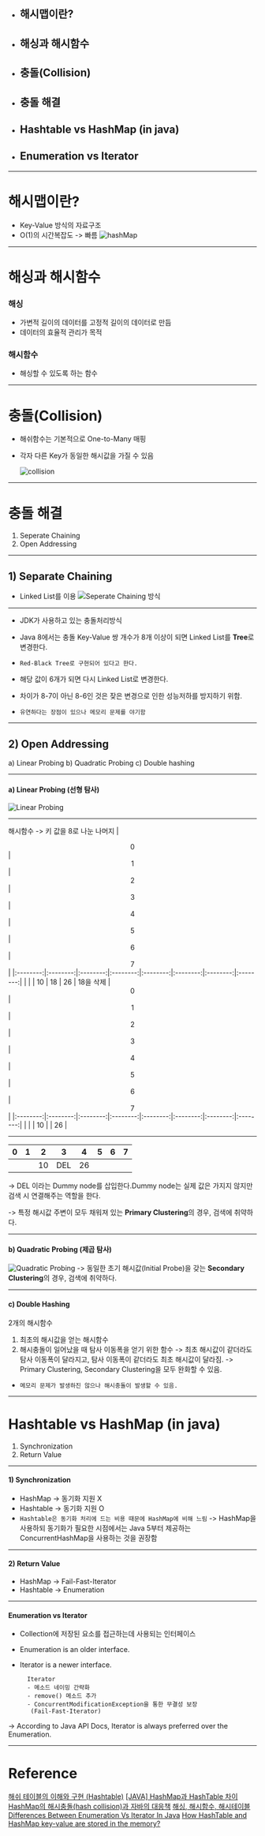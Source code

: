 <!-- page_number: true -->

- ## 해시맵이란?
- ## 해싱과 해시함수
- ## 충돌(Collision)
- ## 충돌 해결
- ## Hashtable vs HashMap (in java)
- ## Enumeration vs Iterator


---
# 해시맵이란?

- Key-Value 방식의 자료구조
- O(1)의 시간복잡도 -> 빠름
![hashMap](https://t1.daumcdn.net/cfile/tistory/236B1A4C56B4DE1F12)

---

# 해싱과 해시함수

### 해싱
- 가변적 길이의 데이터를 고정적 길이의 데이터로 만듬
- 데이터의 효율적 관리가 목적

### 해시함수
- 해싱할 수 있도록 하는 함수

---

# 충돌(Collision)

- 해쉬함수는 기본적으로 One-to-Many 매핑
- 각자 다른 Key가 동일한 해시값을 가질 수 있음

	![collision](https://i.imgur.com/NnEBDcX.png)

---

# 충돌 해결

1) Seperate Chaining
2) Open Addressing

---

## 1) Separate Chaining
- Linked List를 이용
![Seperate Chaining 방식](https://t1.daumcdn.net/cfile/tistory/2249A14C56B4DE1F2B)

---

- JDK가 사용하고 있는 충돌처리방식

- Java 8에서는 충돌 Key-Value 쌍 개수가 8개 이상이 되면 Linked List를 **Tree**로 변경한다.
- `Red-Black Tree로 구현되어 있다고 한다.`

- 해당 값이 6개가 되면 다시 Linked List로 변경한다.

- 차이가 8-7이 아닌 8-6인 것은 잦은 변경으로 인한 성능저하를 방지하기 위함.
- `유연하다는 장점이 있으나 메모리 문제를 야기함`


---

## 2) Open Addressing
a) Linear Probing
b) Quadratic Probing
c) Double hashing

---

#### a) Linear Probing (선형 탐사)

![Linear Probing](https://i.imgur.com/IM4FA2h.png)

---

해시함수 -> 키 값을 8로 나눈 나머지
|<center>0</center>|<center>1</center>|<center>2</center>|<center>3</center>|<center>4</center>|<center>5</center>|<center>6</center>|<center>7</center>|
|:--------:|:--------:|:--------:|:--------:|:--------:|:--------:|:--------:|:--------:|
|  |  | 10 | 18 | 26 |
18을 삭제
|<center>0</center>|<center>1</center>|<center>2</center>|<center>3</center>|<center>4</center>|<center>5</center>|<center>6</center>|<center>7</center>|
|:--------:|:--------:|:--------:|:--------:|:--------:|:--------:|:--------:|:--------:|
|  |  | 10 |  | 26 |

---

|<center>0</center>|<center>1</center>|<center>2</center>|<center>3</center>|<center>4</center>|<center>5</center>|<center>6</center>|<center>7</center>|
|:--------:|:--------:|:--------:|:--------:|:--------:|:--------:|:--------:|:--------:|
|  |  | 10 | DEL | 26 |
-> DEL 이라는 Dummy node를 삽입한다.Dummy node는 실제 값은 가지지 않지만 검색 시 연결해주는 역할을 한다.

-> 특정 해시값 주변이 모두 채워져 있는 **Primary Clustering**의 경우, 검색에 취약하다.

---
#### b) Quadratic Probing (제곱 탐사)

![Quadratic Probing](https://i.imgur.com/KqvA9b9.png)
-> 동일한 초기 해시값(Initial Probe)을 갖는 **Secondary Clustering**의 경우, 검색에 취약하다.

---
#### c) Double Hashing
2개의 해시함수
1) 최초의 해시값을 얻는 해시함수
2) 해시충돌이 일어났을 때 탐사 이동폭을 얻기 위한 함수
-> 최초 해시값이 같더라도 탐사 이동폭이 달라지고, 탐사 이동폭이 같더라도 최초 해시값이 달라짐.
-> Primary Clustering, Secondary Clustering을 모두 완화할 수 있음.
- `메모리 문제가 발생하진 않으나 해시충돌이 발생할 수 있음.`

---

# Hashtable vs HashMap (in java)

1) Synchronization
2) Return Value

---

#### 1) Synchronization
- HashMap -> 동기화 지원 X
- Hashtable -> 동기화 지원 O
- `Hashtable은 동기화 처리에 드는 비용 때문에 HashMap에 비해 느림`
-> HashMap을 사용하되 동기화가 필요한 시점에서는 Java 5부터 제공하는 ConcurrentHashMap을 사용하는 것을 권장함

---

#### 2) Return Value
- HashMap -> Fail-Fast-Iterator
- Hashtable -> Enumeration

---

#### Enumeration vs Iterator
- Collection에 저장된 요소를 접근하는데 사용되는 인터페이스
- Enumeration is an older interface.
- Iterator is a newer interface.


		Iterator
        - 메소드 네이밍 간략화
        - remove() 메소드 추가
        - ConcurrentModificationException을 통한 무결성 보장
         (Fail-Fast-Iterator)

-> According to Java API Docs, Iterator is always preferred over the Enumeration.

---

# Reference
[해쉬 테이블의 이해와 구현 (Hashtable)](http://bcho.tistory.com/1072)
[[JAVA] HashMap과 HashTable 차이](http://odol87.tistory.com/3)
[HashMap의 해시충돌(hash collision)과 자바의 대응책](http://odol87.tistory.com/4?category=586230)
[해싱, 해시함수, 해시테이블](https://ratsgo.github.io/data%20structure&algorithm/2017/10/25/hash/)
[Differences Between Enumeration Vs Iterator In Java](https://javaconceptoftheday.com/differences-between-enumeration-vs-iterator-in-java/)
[How HashTable and HashMap key-value are stored in the memory?
](https://stackoverflow.com/questions/10894558/how-hashtable-and-hashmap-key-value-are-stored-in-the-memory)